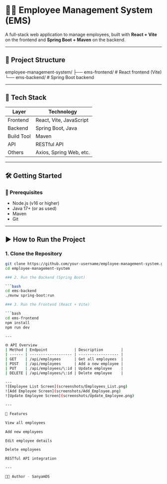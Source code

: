 # 🧑‍💼 Employee Management System (EMS)

A full-stack web application to manage employees, built with **React + Vite** on the frontend and **Spring Boot + Maven** on the backend.

---

## 📂 Project Structure

employee-management-system/
├── ems-frontend/ # React frontend (Vite)
└── ems-backend/ # Spring Boot backend

---

## 🚀 Tech Stack

| Layer     | Technology             |
|-----------|------------------------|
| Frontend  | React, Vite, JavaScript |
| Backend   | Spring Boot, Java      |
| Build Tool | Maven                 |
| API       | RESTful API            |
| Others    | Axios, Spring Web, etc. |

---

## 🛠️ Getting Started

### 🔧 Prerequisites

- Node.js (v16 or higher)
- Java 17+ (or as used)
- Maven
- Git

---

## ▶️ How to Run the Project

### 1. Clone the Repository

```bash
git clone https://github.com/your-username/employee-management-system.git
cd employee-management-system

### 2. Run the Backend (Spring Boot)

```bash
cd ems-backend
./mvnw spring-boot:run

### 3. Run the Frontend (React + Vite)

```bash
cd ems-frontend
npm install
npm run dev

---

🌐 API Overview
| Method | Endpoint            | Description        |
| ------ | ------------------- | ------------------ |
| GET    | /api/employees      | Get all employees  |
| POST   | /api/employees      | Add a new employee |
| PUT    | /api/employees/\:id | Update employee    |
| DELETE | /api/employees/\:id | Delete employee    |

---
![Employee List Screen](screenshots/Employees_List.png)
![Add Employee Screen](screenshots/Add_Employee.png)
![Update Employee Screen](screenshots/Update_Employee.png)

---

🧾 Features

View all employees

Add new employees

Edit employee details

Delete employees

RESTful API integration

---

🧑‍💻 Author - SanyamDS


